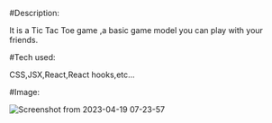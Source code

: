 #Description:

It is a Tic Tac Toe game ,a basic game model you can play with your friends.

#Tech used:

CSS,JSX,React,React hooks,etc...

#Image:

![Screenshot from 2023-04-19 07-23-57](https://user-images.githubusercontent.com/78030776/232946424-647c8edc-566a-4c36-b67a-b761ee76e102.png)

